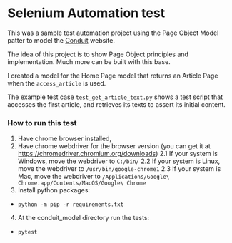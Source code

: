 # Selenium Automation test 

This was a sample test automation project using the Page Object Model patter to model the [Conduit](https://realworld.svelte.dev/) website.

The idea of this project is to show Page Object principles and implementation. Much more can be built with this base.

I created a model for the Home Page model that returns an Article Page when the `access_article` is used.

The example test case `test_get_article_text.py` shows a test script that accesses the first article, and retrieves its texts to assert its initial content.

### How to run this test
1. Have chrome browser installed,
2. Have chrome webdriver for the browser version (you can get it at https://chromedriver.chromium.org/downloads)
2.1 If your system is Windows, move the webdriver to `C:/bin/`
2.2 If your system is Linux, move the webdriver to  `/usr/bin/google-chrome1`
2.3 If your system is Mac, move the webdriver to 	`/Applications/Google\ Chrome.app/Contents/MacOS/Google\ Chrome`
3. Install python packages:
- `python -m pip -r requirements.txt`
4. At the conduit_model directory run the tests:
- `pytest`
